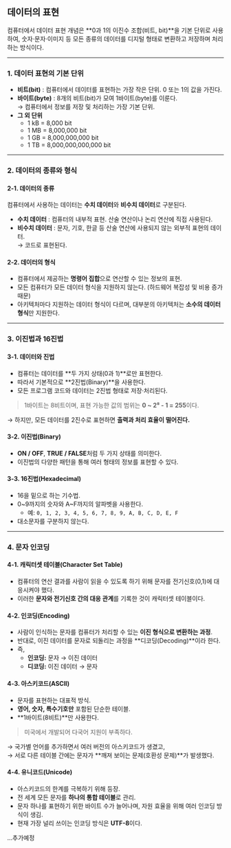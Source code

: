 ## 데이터의 표현

컴퓨터에서 데이터 표현 개념은 **0과 1의 이진수 조합(비트, bit)**을 기본 단위로 사용하여, 숫자·문자·이미지 등 모든 종류의 데이터를 디지털 형태로 변환하고 저장하며 처리하는 방식이다.

---

### 1. 데이터 표현의 기본 단위

- **비트(bit)** : 컴퓨터에서 데이터를 표현하는 가장 작은 단위. 0 또는 1의 값을 가진다.  
- **바이트(byte)** : 8개의 비트(bit)가 모여 1바이트(byte)를 이룬다.  
  → 컴퓨터에서 정보를 저장 및 처리하는 가장 기본 단위.  
- **그 외 단위**
  - 1 kB = 8,000 bit  
  - 1 MB = 8,000,000 bit  
  - 1 GB = 8,000,000,000 bit  
  - 1 TB = 8,000,000,000,000 bit

---

### 2. 데이터의 종류와 형식

#### 2-1. 데이터의 종류

컴퓨터에서 사용하는 데이터는 **수치 데이터**와 **비수치 데이터**로 구분된다.

- **수치 데이터** : 컴퓨터의 내부적 표현. 산술 연산이나 논리 연산에 직접 사용된다.  
- **비수치 데이터** : 문자, 기호, 한글 등 산술 연산에 사용되지 않는 외부적 표현의 데이터.  
  → 코드로 표현된다.

#### 2-2. 데이터의 형식

- 컴퓨터에서 제공하는 **명령어 집합**으로 연산할 수 있는 정보의 표현.  
- 모든 컴퓨터가 모든 데이터 형식을 지원하지 않는다. (하드웨어 복잡성 및 비용 증가 때문)  
- 아키텍처마다 지원하는 데이터 형식이 다르며, 대부분의 아키텍처는 **소수의 데이터 형식**만 지원한다.

---

### 3. 이진법과 16진법

#### 3-1. 데이터와 진법

- 컴퓨터는 데이터를 **두 가지 상태(0과 1)**로만 표현한다.  
- 따라서 기본적으로 **2진법(Binary)**을 사용한다.  
- 모든 프로그램 코드와 데이터는 2진법 형태로 저장·처리된다.

> 1바이트는 8비트이며, 표현 가능한 값의 범위는 **0 ~ 2⁸ - 1 = 255**이다.

→ 하지만, 모든 데이터를 2진수로 표현하면 **출력과 처리 효율이 떨어진다.**

#### 3-2. 이진법(Binary)

- **ON / OFF**, **TRUE / FALSE**처럼 두 가지 상태를 의미한다.  
- 이진법의 다양한 패턴을 통해 여러 형태의 정보를 표현할 수 있다.

#### 3-3. 16진법(Hexadecimal)

- 16을 밑으로 하는 기수법.  
- 0~9까지의 숫자와 A~F까지의 알파벳을 사용한다.  
  - 예: `0, 1, 2, 3, 4, 5, 6, 7, 8, 9, A, B, C, D, E, F`  
- 대소문자를 구분하지 않는다.

---

### 4. 문자 인코딩

#### 4-1. 캐릭터셋 테이블(Character Set Table)

- 컴퓨터의 연산 결과를 사람이 읽을 수 있도록 하기 위해 문자를 전기신호(0,1)에 대응시켜야 했다.  
- 이러한 **문자와 전기신호 간의 대응 관계**를 기록한 것이 캐릭터셋 테이블이다.

#### 4-2. 인코딩(Encoding)

- 사람이 인식하는 문자를 컴퓨터가 처리할 수 있는 **이진 형식으로 변환하는 과정**.  
- 반대로, 이진 데이터를 문자로 되돌리는 과정을 **디코딩(Decoding)**이라 한다.  
- 즉,  
  - **인코딩:** 문자 → 이진 데이터  
  - **디코딩:** 이진 데이터 → 문자  

#### 4-3. 아스키코드(ASCII)

- 문자를 표현하는 대표적 방식.  
- **영어, 숫자, 특수기호만** 포함된 단순한 테이블.  
- **1바이트(8비트)**만 사용한다.  

> 미국에서 개발되어 다국어 지원이 부족하다.

→ 국가별 언어를 추가하면서 여러 버전의 아스키코드가 생겼고,  
→ 서로 다른 테이블 간에는 문자가 **깨져 보이는 문제(호환성 문제)**가 발생했다.

#### 4-4. 유니코드(Unicode)

- 아스키코드의 한계를 극복하기 위해 등장.  
- 전 세계 모든 문자를 **하나의 통합 테이블**로 관리.  
- 문자 하나를 표현하기 위한 바이트 수가 늘어나며, 자원 효율을 위해 여러 인코딩 방식이 생김.  
- 현재 가장 널리 쓰이는 인코딩 방식은 **UTF-8**이다.

...추가예정